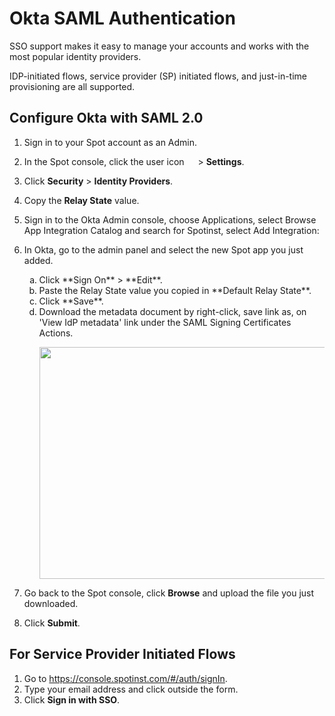 # Okta SAML Authentication

SSO support makes it easy to manage your accounts and works with the most popular identity providers.

IDP-initiated flows, service provider (SP) initiated flows, and just-in-time provisioning are all supported.

## Configure Okta with SAML 2.0

1. Sign in to your Spot account as an Admin.
2. In the Spot console, click the user icon <img height="14" src="https://docs.spot.io/administration/_media/usericon.png">  > **Settings**.
3. Click **Security** > **Identity Providers**.
4. Copy the **Relay State** value.
5. Sign in to the Okta Admin console, choose Applications, select Browse App Integration Catalog and search for Spotinst, select Add Integration:
6. In Okta, go to the admin panel and select the new Spot app you just added.
   <ol style="list-style-type: lower-alpha;">
   <li>Click **Sign On** > **Edit**.</li>
   <li>Paste the Relay State value you copied in **Default Relay State**.</li>
   <li>Click **Save**.</li>
   <li>Download the metadata document by right-click, save link as, on 'View IdP metadata' link under the SAML Signing Certificates Actions.
      
   <img src="/administration/_media/okta-saml-04.png" width="934" height="371"/></li>
   </ol>

7. Go back to the Spot console, click **Browse** and upload the file you just downloaded.
8. Click **Submit**.

## For Service Provider Initiated Flows

1. Go to https://console.spotinst.com/#/auth/signIn.
2. Type your email address and click outside the form.
3. Click **Sign in with SSO**.
